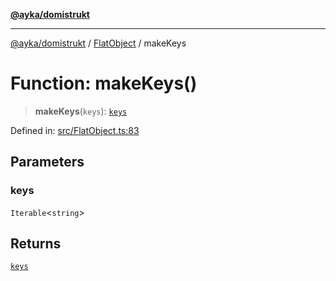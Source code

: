 [**@ayka/domistrukt**](../../../README.md)

***

[@ayka/domistrukt](../../../globals.md) / [FlatObject](../README.md) / makeKeys

# Function: makeKeys()

> **makeKeys**(`keys`): [`keys`](../type-aliases/keys.md)

Defined in: [src/FlatObject.ts:83](https://github.com/AndreyMork/domistrukt/blob/d336ce883f586949cec0ae80ccb1b178d7aa8196/src/FlatObject.ts#L83)

## Parameters

### keys

`Iterable`\<`string`\>

## Returns

[`keys`](../type-aliases/keys.md)
